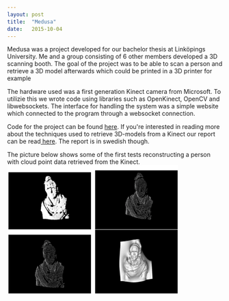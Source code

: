 ```yaml
---
layout: post
title:  "Medusa"
date:   2015-10-04
---
```


Medusa was a project developed for our bachelor thesis at Linköpings University. Me and a group consisting of 6 other members developed a 3D scanning booth. The goal of the project was to be able to scan a person and retrieve a 3D model afterwards which could be printed in a 3D printer for example

The hardware used was a first generation Kinect camera from Microsoft. To utilizie this we wrote code using libraries such as OpenKinect, OpenCV and libwebsockets. The interface for handling the system was a simple website which connected to the program through a websocket connection.

Code for the project can be found <a href="https://github.com/tistatos/Medusa">here</a>.
If you're interested in reading more about the techniques used to retrieve 3D-models from a Kinect our report can be read<a href="https://github.com/tistatos/Medusa/blob/develop/rapport/rapport.pdf"> here</a>. The report is in swedish though.

The picture below shows some of the first tests reconstructing a person with cloud point data retrieved from the Kinect.
<a href="./img/medusa.png" data-lightbox="image-2" data-title="Medusa">
	<img src="./img/medusa.png" alt="Medusa" style="width:400px;height:300px">
</a>